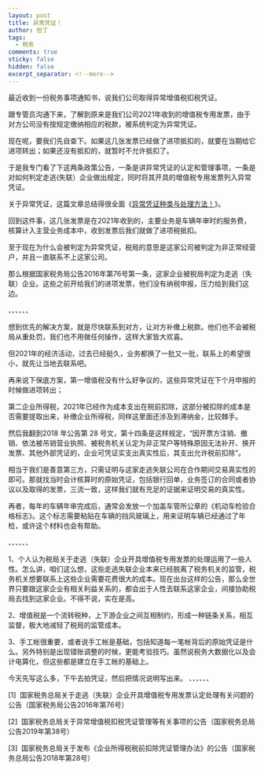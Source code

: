 ```yaml
---
layout: post
title: 异常凭证！
author: 但丁
tags:
  - 税务
comments: true
sticky: false
hidden: false
excerpt_separator: <!--more-->
---
```

最近收到一份税务事项通知书，说我们公司取得异常增值税扣税凭证。

跟专管员沟通下来，了解到原来是我们公司2021年收到的增值税专用发票，由于对方公司没有按规定缴纳相应的税款，被系统判定为异常凭证。  

<!--more-->

现在呢，要我们先自查下。如果这几张发票已经做了进项抵扣的，就要在当期给它进项转出；如果还没有抵扣的，就暂时不允许抵扣了。

于是我专门看了下这两条政策公告，一条是讲异常凭证的认定和管理事项，一条是对如何判定走逃(失联）企业做出规定，同时将其开具的增值税专用发票列入异常凭证。

关于异常凭证，这篇文章总结得很全面《[异常凭证种类与处理方法！](http://mp.weixin.qq.com/s?__biz=MzkxOTQ5Mjc1Nw==&mid=2247492823&idx=5&sn=d3428b38d94f56c6c790ea7031c3b758&chksm=c1a3e52df6d46c3b4b100cf869739c37940cbeb7daf8f6030115d397e7b67f78b0e68e1441eb&scene=21#wechat_redirect)》。  

回到这件事，这几张发票是在2021年收到的，主要业务是车辆年审时的服务费，核算计入主营业务成本中，收到发票后我们就做了进项税抵扣。

至于现在为什么会被判定为异常凭证，税局的意思是这家公司被判定为非正常经营户，并且一直联系不上这家公司。

那么根据国家税务局公告2016年第76号第一条，这家企业被税局判定为走逃（失联）企业。这些之前开给我们的进项发票，他们没有纳税申报，压力给到我们这边。

、、、、、、

想到优先的解决方案，就是尽快联系到对方，让对方补缴上税款。他们也不会被税局从重处罚，我们也不用做任何操作，这样大家皆大欢喜。

但2021年的经济活动，过去已经挺久，业务都换了一批又一批，联系上的希望很小，就先让当地去联系吧。

再来说下保底方案，第一增值税没有什么好争议的，这些异常凭证在下个月申报的时候做进项转出；

第二企业所得税，2021年已经作为成本支出在税前扣除，这部分被扣除的成本是否需要提取出来，补缴企业所得税，同样这里面还涉及到滞纳金，比较棘手。  

然后我翻到2018 年公告第 28 号文，第十四条是这样规定，“因开票方注销、撤销、依法被吊销营业执照、被税务机关认定为非正常户等特殊原因无法补开、换开发票、其他外部凭证的，企业可凭证实支出真实性后，其支出允许税前扣除”。

相当于我们是善意第三方，只需证明与这家走逃失联公司在合作期间交易真实性的即可。那就找当时会计核算时的原始凭证，包括银行回单，业务签订的合同或者协议以及取得的发票，三流一致，这样我们就有充足的证据来证明交易的真实性。  

再者，每年的车辆年审完成后，通常会发放一个加盖车管所公章的《机动车检验合格标志》。这个标志需要粘贴在车辆的挡风玻璃上，用来证明车辆已经通过了年检，或许这个材料也会有帮助。  

、、、、、、

1、个人认为税局关于走逃（失联）企业开具增值税专用发票的处理运用了一些人性。怎么讲，咱们这么想，这些走逃失联企业本来已经脱离了税务机关的监管，税务机关想要联系上这些企业需要花费很大的成本。现在出台这样的公告，那么全世界只要跟这家企业有相关利益关系的，都会出于人性去联系这家企业，间接协助税局去找到这家企业。不得不说，实在是高。  

2、增值税是一个流转税种，上下游企业之间互相制约，形成一种链条关系，相互监督，极大地减轻了税局的监管成本。

3、手工帐很重要，或者说手工帐是基础，包括知道每一笔帐背后的原始凭证是什么。另外特别是出现错账调整的时候，更能考验技巧。虽然说税务大数据化以及会计电算化，但这些都是建立在手工帐的基础上。

今天先写这么多，下午去拍凭证，然后把情况说明写出来。
、、、、、、

[1]  国家税务总局关于走逃（失联）企业开具增值税专用发票认定处理有关问题的公告（国家税务局公告2016年第76号）

[2]  国家税务总局关于异常增值税扣税凭证管理等有关事项的公告（国家税务总局公告2019年第38号）

[3]  国家税务总局关于发布《企业所得税税前扣除凭证管理办法》的公告（国家税务总局公告2018年第28号）